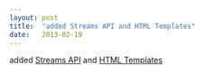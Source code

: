 ```yaml
---
layout: post
title:  "added Streams API and HTML Templates"
date:   2013-02-19
---
```


added [Streams API](http://www.w3.org/TR/streams-api/) and [HTML Templates](http://www.w3.org/TR/html-templates/)

